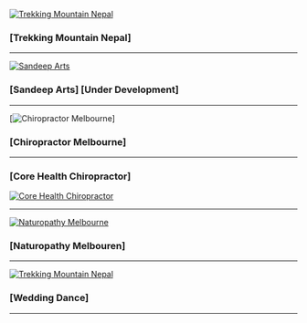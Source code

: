 
[![Trekking Mountain Nepal](https://trekkingmountainnepal.com/wp-content/uploads/2017/06/cropped-1-1-100x87.png)](https://trekkingmountainnepal.com/) 
### [Trekking Mountain Nepal]


___

[![Sandeep Arts]()](http://sandeeparts.com/)
### [Sandeep Arts] [Under Development]


___
[![Chiropractor Melbourne](https://chiropractormelbourne.com.au/wp-content/uploads/2018/04/chiro-logo.png)]
### [Chiropractor Melbourne]

___

### [Core Health Chiropractor]
[![Core Health Chiropractor](https://corehealthchiropractic.com.au/wp-content/uploads/2013/05/noosa-chiropractic-logo1.png)](https://corehealthchiropractic.com.au/)


___

[![Naturopathy Melbourne](https://naturopathy-melbourne.com.au/wp-content/uploads/2018/07/Naturopathy-Melbourne-logo.png)](https://naturopathy-melbourne.com.au/)
### [Naturopathy Melbouren]


___

[![Trekking Mountain Nepal](https://www.weddingdancelessons.com.au/wp-content/themes/Wedding-Dance/images/logo_8.png)](https://www.weddingdancelessons.com.au/)
### [Wedding Dance]
___
